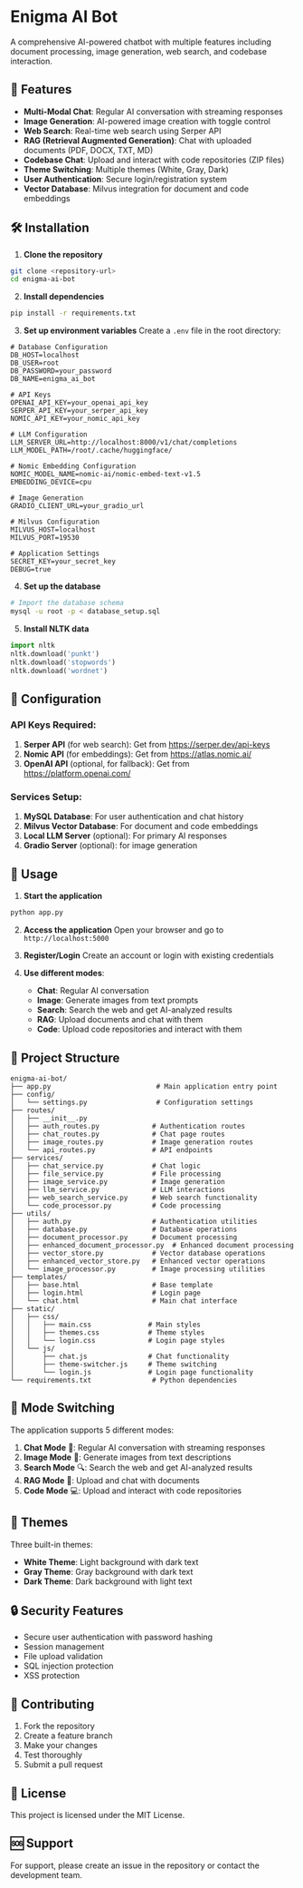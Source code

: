 # Enigma AI Bot

A comprehensive AI-powered chatbot with multiple features including document processing, image generation, web search, and codebase interaction.

## 🚀 Features

- **Multi-Modal Chat**: Regular AI conversation with streaming responses
- **Image Generation**: AI-powered image creation with toggle control
- **Web Search**: Real-time web search using Serper API
- **RAG (Retrieval Augmented Generation)**: Chat with uploaded documents (PDF, DOCX, TXT, MD)
- **Codebase Chat**: Upload and interact with code repositories (ZIP files)
- **Theme Switching**: Multiple themes (White, Gray, Dark)
- **User Authentication**: Secure login/registration system
- **Vector Database**: Milvus integration for document and code embeddings

## 🛠️ Installation

1. **Clone the repository**
```bash
git clone <repository-url>
cd enigma-ai-bot
```

2. **Install dependencies**
```bash
pip install -r requirements.txt
```

3. **Set up environment variables**
Create a `.env` file in the root directory:

```env
# Database Configuration
DB_HOST=localhost
DB_USER=root
DB_PASSWORD=your_password
DB_NAME=enigma_ai_bot

# API Keys
OPENAI_API_KEY=your_openai_api_key
SERPER_API_KEY=your_serper_api_key
NOMIC_API_KEY=your_nomic_api_key

# LLM Configuration
LLM_SERVER_URL=http://localhost:8000/v1/chat/completions
LLM_MODEL_PATH=/root/.cache/huggingface/

# Nomic Embedding Configuration
NOMIC_MODEL_NAME=nomic-ai/nomic-embed-text-v1.5
EMBEDDING_DEVICE=cpu

# Image Generation
GRADIO_CLIENT_URL=your_gradio_url

# Milvus Configuration
MILVUS_HOST=localhost
MILVUS_PORT=19530

# Application Settings
SECRET_KEY=your_secret_key
DEBUG=true
```

4. **Set up the database**
```bash
# Import the database schema
mysql -u root -p < database_setup.sql
```

5. **Install NLTK data**
```python
import nltk
nltk.download('punkt')
nltk.download('stopwords')
nltk.download('wordnet')
```

## 🔧 Configuration

### API Keys Required:

1. **Serper API** (for web search): Get from https://serper.dev/api-keys
2. **Nomic API** (for embeddings): Get from https://atlas.nomic.ai/
3. **OpenAI API** (optional, for fallback): Get from https://platform.openai.com/

### Services Setup:

1. **MySQL Database**: For user authentication and chat history
2. **Milvus Vector Database**: For document and code embeddings
3. **Local LLM Server** (optional): For primary AI responses
4. **Gradio Server** (optional): for image generation

## 🚀 Usage

1. **Start the application**
```bash
python app.py
```

2. **Access the application**
Open your browser and go to `http://localhost:5000`

3. **Register/Login**
Create an account or login with existing credentials

4. **Use different modes**:
   - **Chat**: Regular AI conversation
   - **Image**: Generate images from text prompts
   - **Search**: Search the web and get AI-analyzed results
   - **RAG**: Upload documents and chat with them
   - **Code**: Upload code repositories and interact with them

## 📁 Project Structure

```
enigma-ai-bot/
├── app.py                          # Main application entry point
├── config/
│   └── settings.py                 # Configuration settings
├── routes/
│   ├── __init__.py
│   ├── auth_routes.py             # Authentication routes
│   ├── chat_routes.py             # Chat page routes
│   ├── image_routes.py            # Image generation routes
│   └── api_routes.py              # API endpoints
├── services/
│   ├── chat_service.py            # Chat logic
│   ├── file_service.py            # File processing
│   ├── image_service.py           # Image generation
│   ├── llm_service.py             # LLM interactions
│   ├── web_search_service.py      # Web search functionality
│   └── code_processor.py          # Code processing
├── utils/
│   ├── auth.py                    # Authentication utilities
│   ├── database.py                # Database operations
│   ├── document_processor.py      # Document processing
│   ├── enhanced_document_processor.py  # Enhanced document processing
│   ├── vector_store.py            # Vector database operations
│   ├── enhanced_vector_store.py   # Enhanced vector operations
│   └── image_processor.py         # Image processing utilities
├── templates/
│   ├── base.html                  # Base template
│   ├── login.html                 # Login page
│   └── chat.html                  # Main chat interface
├── static/
│   ├── css/
│   │   ├── main.css              # Main styles
│   │   ├── themes.css            # Theme styles
│   │   └── login.css             # Login page styles
│   └── js/
│       ├── chat.js               # Chat functionality
│       ├── theme-switcher.js     # Theme switching
│       └── login.js              # Login page functionality
└── requirements.txt               # Python dependencies
```

## 🔄 Mode Switching

The application supports 5 different modes:

1. **Chat Mode** 💬: Regular AI conversation with streaming responses
2. **Image Mode** 🎨: Generate images from text descriptions
3. **Search Mode** 🔍: Search the web and get AI-analyzed results
4. **RAG Mode** 📄: Upload and chat with documents
5. **Code Mode** 💻: Upload and interact with code repositories

## 🎨 Themes

Three built-in themes:
- **White Theme**: Light background with dark text
- **Gray Theme**: Gray background with dark text
- **Dark Theme**: Dark background with light text

## 🔒 Security Features

- Secure user authentication with password hashing
- Session management
- File upload validation
- SQL injection protection
- XSS protection

## 🤝 Contributing

1. Fork the repository
2. Create a feature branch
3. Make your changes
4. Test thoroughly
5. Submit a pull request

## 📝 License

This project is licensed under the MIT License.

## 🆘 Support

For support, please create an issue in the repository or contact the development team.